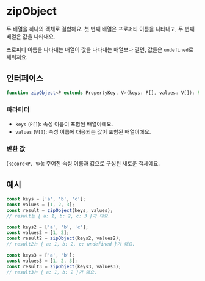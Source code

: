 # zipObject

두 배열을 하나의 객체로 결합해요. 첫 번째 배열은 프로퍼티 이름을 나타내고, 두 번째 배열은 값을 나타내요.

프로퍼티 이름을 나타내는 배열이 값을 나타내는 배열보다 길면, 값들은 `undefined`로 채워져요.

## 인터페이스

```typescript
function zipObject<P extends PropertyKey, V>(keys: P[], values: V[]): Record<P, V>;
```

### 파라미터

- `keys` (`P[]`): 속성 이름이 포함된 배열이에요.
- `values` (`V[]`): 속성 이름에 대응되는 값이 포함된 배열이에요.

### 반환 값

(`Record<P, V>`): 주어진 속성 이름과 값으로 구성된 새로운 객체예요.

## 예시

```typescript
const keys = ['a', 'b', 'c'];
const values = [1, 2, 3];
const result = zipObject(keys, values);
// result는 { a: 1, b: 2, c: 3 }가 돼요.

const keys2 = ['a', 'b', 'c'];
const values2 = [1, 2];
const result2 = zipObject(keys2, values2);
// result2는 { a: 1, b: 2, c: undefined }가 돼요.

const keys3 = ['a', 'b'];
const values3 = [1, 2, 3];
const result3 = zipObject(keys3, values3);
// result3는 { a: 1, b: 2 }가 돼요.
```
